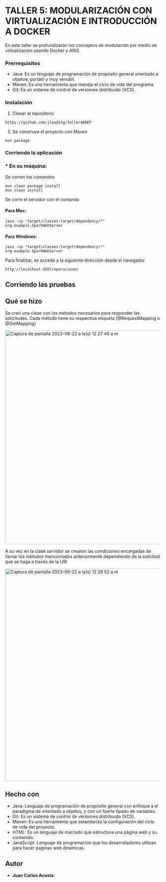 # TALLER 5: MODULARIZACIÓN CON VIRTUALIZACIÓN E INTRODUCCIÓN A DOCKER

En este taller se profundizarán los conceptos de modulación por medio de virtualización usando Docker y AWS.

### Prerrequisitos

- Java: Es un lenguaje de programación de propósito general orientado a objetos, portátil y muy versátil.
- Maven: Es una herramienta que maneja el ciclo de vida del programa.
- Git: Es un sistema de control de versiones distribuido (VCS).

### Instalación

1. Clonar el repositorio

```
https://github.com/jloading/Taller4AREP
```

2. Se construye el proyecto con Maven

```
mvn package
```

### Corriendo la aplicación

### * En su máquina:

Se corren los comandos
```
mvn clean package install
mvn clean install
```

Se corre el servidor con el comando
#### Para Mac:
```
java -cp "target/classes:target/dependency/*" org.example.SparkWebServer
```

#### Para Windows:
```
java -cp "target\classes:target\dependency\*" org.example.SparkWebServer

```

Para finalizar, se accede a la siguiente dirección desde el navegador

```
http://localhost:4567/operaciones
```

## Corriendo las pruebas


## Qué se hizo
Se creó una clase con los métodos necesarios para responder las solicitudes. Cada método tiene su respectiva etiqueta (@RequestMapping o @GetMapping)

<img width="693" alt="Captura de pantalla 2023-09-22 a la(s) 12 27 46 a m" src="https://github.com/jloading/Taller4AREP/assets/65261708/fcb9f95f-d142-48b8-a358-caa5d4a6b56b">

A su vez en la clase servidor se crearon las condiciones encargadas de llamar los métodos mencionados anteriormente dependiendo de la solicitud que se haga a través de la URI

<img width="689" alt="Captura de pantalla 2023-09-22 a la(s) 12 29 52 a m" src="https://github.com/jloading/Taller4AREP/assets/65261708/ba05dc8b-e52c-425f-a8c7-0173a2b33bbe">

## Hecho con

* Java: Lenguaje de programación de propósito general con enfoque a el paradigma de orientado a objetos, y con un fuerte tipado de variables.
* Git: Es un sistema de control de versiones distribuido (VCS).
* Maven: Es una herramienta que estandariza la configuración del ciclo de vida del proyecto.
* HTML: Es un lenguaje de marcado que estructura una página web y su contenido.
* JavaScript: Lenguaje de programación que los desarrolladores utilizan para hacer paginas web dinamicas.

## Autor

* **Juan Carlos Acosta**

